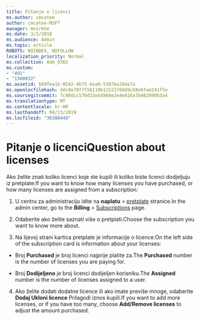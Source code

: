 ```yaml
---
title: Pitanje o licenci
ms.author: cmcatee
author: cmcatee-MSFT
manager: mnirkhe
ms.date: 3/2/2018
ms.audience: Admin
ms.topic: article
ROBOTS: NOINDEX, NOFOLLOW
localization_priority: Normal
ms.collection: Adm_O365
ms.custom:
- "491"
- "1500032"
ms.assetid: b69fea1b-0542-4b75-bea0-53d7be294e7a
ms.openlocfilehash: ddc8e78f7f56110b11521f60d9c68e6fae241f5e
ms.sourcegitcommit: 7c90dcc570d32ebd968e3e4e816a7b482890b3a4
ms.translationtype: MT
ms.contentlocale: hr-HR
ms.lasthandoff: 08/13/2019
ms.locfileid: "36388448"
---
```

# <a name="question-about-licenses"></a><span data-ttu-id="3c938-102">Pitanje o licenci</span><span class="sxs-lookup"><span data-stu-id="3c938-102">Question about licenses</span></span>

<span data-ttu-id="3c938-103">Ako želite znati koliko licenci koje ste kupili ili koliko biste licenci dodjeljuju iz pretplate:</span><span class="sxs-lookup"><span data-stu-id="3c938-103">If you want to know how many licenses you have purchased, or how many licenses are assigned from a subscription:</span></span>
  
1. <span data-ttu-id="3c938-104">U centru za administraciju idite na **naplatu** \> [pretplate](https://go.microsoft.com/fwlink/p/?linkid=842054) stranice.</span><span class="sxs-lookup"><span data-stu-id="3c938-104">In the admin center, go to the **Billing** \> [Subscriptions](https://go.microsoft.com/fwlink/p/?linkid=842054) page.</span></span>

2. <span data-ttu-id="3c938-105">Odaberite ako želite saznati više o pretplati.</span><span class="sxs-lookup"><span data-stu-id="3c938-105">Choose the subscription you want to know more about.</span></span>

3. <span data-ttu-id="3c938-106">Na lijevoj strani kartica pretplate je informacije o licence:</span><span class="sxs-lookup"><span data-stu-id="3c938-106">On the left side of the subscription card is information about your licenses:</span></span>

  - <span data-ttu-id="3c938-107">Broj **Purchased** je broj licenci najprije platite za.</span><span class="sxs-lookup"><span data-stu-id="3c938-107">The **Purchased** number is the number of licenses you are paying for.</span></span>

  - <span data-ttu-id="3c938-108">Broj **Dodijeljeno** je broj licenci dodijeljen korisniku.</span><span class="sxs-lookup"><span data-stu-id="3c938-108">The **Assigned** number is the number of licenses assigned to a user.</span></span>

4. <span data-ttu-id="3c938-109">Ako želite dodati dodatne licence ili ako imate previše mnoge, odaberite **Dodaj Ukloni licence** Prilagodi iznos kupili.</span><span class="sxs-lookup"><span data-stu-id="3c938-109">If you want to add more licenses, or if you have too many, choose **Add/Remove licenses** to adjust the amount purchased.</span></span>